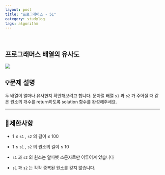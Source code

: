 ```yaml
---
layout: post
title: "프로그래머스 - 51"
category: studylog
tags: algorithm
---
```


<br>

## 프로그래머스 배열의 유사도


![](https://velog.velcdn.com/images/dlsdud9098/post/e1464da6-734f-4172-a5d3-8df73b71a328/image.png)
## 💡문제 설명
두 배열이 얼마나 유사한지 확인해보려고 합니다. 문자열 배열 ```s1```
과 ```s2```
가 주어질 때 같은 원소의 개수를 return하도록 solution 함수를 완성해주세요.


---




## 🚫제한사항


* 1 ≤ ```s1```
, ```s2```
의 길이 ≤ 100




* 1 ≤ ```s1```
, ```s2```
의 원소의 길이 ≤ 10




* ```s1```
과 ```s2```
의 원소는 알파벳 소문자로만 이루어져 있습니다




* ```s1```
과 ```s2```
는 각각 중복된 원소를 갖지 않습니다.




